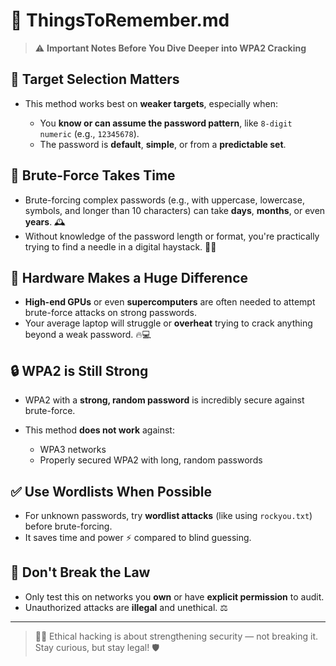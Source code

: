 # 🧠 ThingsToRemember.md

> ⚠️ **Important Notes Before You Dive Deeper into WPA2 Cracking**

## 🎯 Target Selection Matters

* This method works best on **weaker targets**, especially when:

  * You **know or can assume the password pattern**, like `8-digit numeric` (e.g., `12345678`).
  * The password is **default**, **simple**, or from a **predictable set**.

## 🐌 Brute-Force Takes Time

* Brute-forcing complex passwords (e.g., with uppercase, lowercase, symbols, and longer than 10 characters) can take **days**, **months**, or even **years**. 🕰️
* Without knowledge of the password length or format, you're practically trying to find a needle in a digital haystack. 🧵🧮

## 💸 Hardware Makes a Huge Difference

* **High-end GPUs** or even **supercomputers** are often needed to attempt brute-force attacks on strong passwords.
* Your average laptop will struggle or **overheat** trying to crack anything beyond a weak password. 🔥💻

## 🔒 WPA2 is Still Strong

* WPA2 with a **strong, random password** is incredibly secure against brute-force.
* This method **does not work** against:

  * WPA3 networks
  * Properly secured WPA2 with long, random passwords

## ✅ Use Wordlists When Possible

* For unknown passwords, try **wordlist attacks** (like using `rockyou.txt`) before brute-forcing.
* It saves time and power ⚡ compared to blind guessing.

## 🚫 Don't Break the Law

* Only test this on networks you **own** or have **explicit permission** to audit.
* Unauthorized attacks are **illegal** and unethical. ⚖️

---

> 👨‍💻 Ethical hacking is about strengthening security — not breaking it. Stay curious, but stay legal! 🛡️
